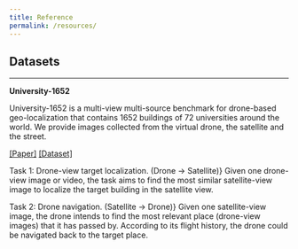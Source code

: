 ```yaml
---
title: Reference
permalink: /resources/
---
```



## Datasets
<hr>

**University-1652**

University-1652 is a multi-view multi-source benchmark for drone-based geo-localization that contains 1652 buildings of 72 universities around the world. We provide images collected from the virtual drone, the satellite and the street.

[[Paper]](https://arxiv.org/abs/2002.12186)
[[Dataset]](https://github.com/layumi/University1652-Baseline)

Task 1: Drone-view target localization. (Drone -> Satellite)} Given one drone-view image or video, the task aims to find the most similar satellite-view image to localize the target building in the satellite view.

Task 2: Drone navigation. (Satellite -> Drone)} Given one satellite-view image, the drone intends to find the most relevant place (drone-view images) that it has passed by. According to its flight history, the drone could be navigated back to the target place.
